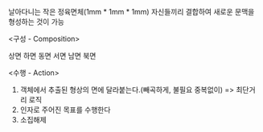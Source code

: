 날아다니는 작은 정육면체(1mm * 1mm * 1mm)
자신들끼리 결합하여 새로운 문맥을 형성하는 것이 가능

<구성 - Composition>

상면
하면
동면
서면
남면
북면


<수행 - Action>
1. 객체에서 추출된 형상의 면에 달라붙는다.(빼곡하게, 불필요 중복없이) => 최단거리 로직
2. 인자로 주어진 목표를 수행한다
3. 소집해제